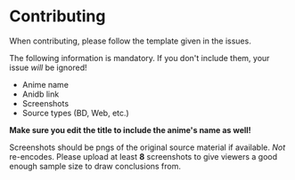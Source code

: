 # Contributing

When contributing, please follow the template given in the issues.

The following information is mandatory. If you don't include them, your issue *will* be ignored!

* Anime name
* Anidb link
* Screenshots
* Source types (BD, Web, etc.)

**Make sure you edit the title to include the anime's name as well!**

Screenshots should be pngs of the original source material if available. *Not* re-encodes. Please upload at least **8** screenshots to give viewers a good enough sample size to draw conclusions from.
